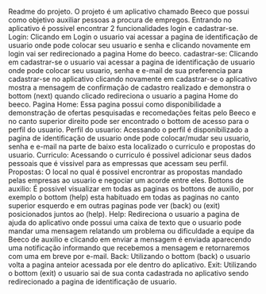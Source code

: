 Readme do projeto.
O projeto é um aplicativo chamado Beeco que possui como objetivo auxiliar pessoas a procura de empregos.
Entrando no aplicativo é possivel encontrar 2 funcionalidades login e cadastrar-se.
Login: Clicando em Login o usuario vai acessar a pagina de identificação de usuario onde pode colocar seu usuario e senha e clicando novamente em login vai ser redirecionado a pagina Home do beeco.
cadastrar-se: Clicando em cadastrar-se o usuario vai acessar a pagina de identificação de usuario onde pode colocar seu usuario, senha e e-mail de sua preferencia para cadastrar-se no aplicativo clicando novamente em cadastrar-se o aplicativo mostra a mensagem de confirmação de cadastro realizado e demonstra o bottom (next) quando clicado redireciona o usuario a pagina Home do beeco.
Pagina Home: Essa pagina possui como disponibilidade a demonstração de ofertas pesquisadas e recomedações feitas pelo Beeco e no canto superior direito pode ser encontrado o bottom de acesso para o perfil do usuario.
Perfil do usuario: Acessando o perfil é disponibilizado a pagina de identificação de usuario onde pode colocar/mudar seu usuario, senha e e-mail na parte de baixo esta localizado o curriculo e propostas do usuario.
Curriculo: Acessando o curriculo é possivel adicionar seus dados pessoais que é vissivel para as empressas que acessam seu perfil.
Propostas: O local no qual é possivel encrontrar as propostas mandado pelas empresas ao usuario e negociar um acorde entre eles.
Bottons de auxilio: É possivel visualizar em todas as paginas os bottons de auxilio, por exemplo o bottom (help) esta habituado em todas as paginas no canto superior esquerdo e em outras paginas pode ver (back) ou (exit) posicionados juntos ao (help).
Help: Redireciona o usuario a pagina de ajuda do aplicativo onde possui uma caixa de texto que o usuario pode mandar uma mensagem relatando um problema ou dificuldade a equipe da Beeco de auxilio e clicando em enviar a mensagem é enviada aparecendo uma notificação informando que recebemos a mensagem e retornaremos com uma em breve por e-mail.
Back: Utilizando o bottom (back) o usuario volta a pagina anteior acessada por ele dentro do aplicativo.
Exit: Utilizando o bottom (exit) o usuario sai de sua conta cadastrada no aplicativo sendo redirecionado a pagina de identificação de usuario.
